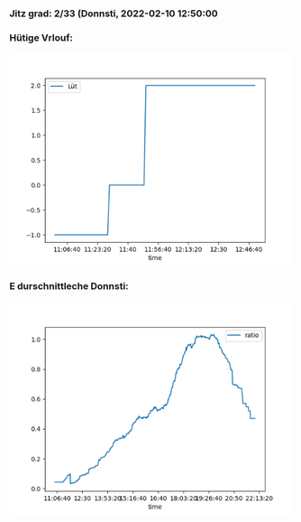 ### Jitz grad: 2/33 (Donnsti, 2022-02-10 12:50:00

### Hütige Vrlouf:
![Graph](Today.png)

### E durschnittleche Donnsti:
![Graph](Donnsti.png)